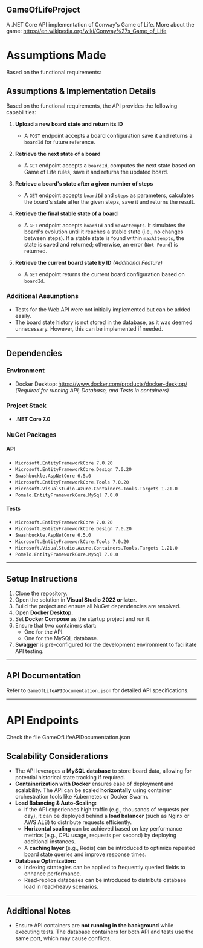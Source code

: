 ## GameOfLifeProject

A .NET Core API implementation of Conway's Game of Life.
More about the game: <https://en.wikipedia.org/wiki/Conway%27s_Game_of_Life>

# Assumptions Made

Based on the functional requirements:

## Assumptions & Implementation Details

Based on the functional requirements, the API provides the following capabilities:

1. **Upload a new board state and return its ID**  
   - A `POST` endpoint accepts a board configuration save it and returns a `boardId` for future reference.

2. **Retrieve the next state of a board**  
   - A `GET` endpoint accepts a `boardId`, computes the next state based on Game of Life rules, save it and returns the updated board.

3. **Retrieve a board's state after a given number of steps**  
   - A `GET` endpoint accepts `boardId` and `steps` as parameters, calculates the board's state after the given steps, save it and returns the result.

4. **Retrieve the final stable state of a board**  
   - A `GET` endpoint accepts `boardId` and `maxAttempts`. It simulates the board's evolution until it reaches a stable state (i.e., no changes between steps). If a stable state is found within `maxAttempts`, the state is saved and returned; otherwise, an error (`Not Found`) is returned.

5. **Retrieve the current board state by ID** *(Additional Feature)*  
   - A `GET` endpoint returns the current board configuration based on `boardId`.

### Additional Assumptions

- Tests for the Web API were not initially implemented but can be added easily.
- The board state history is not stored in the database, as it was deemed unnecessary. However, this can be implemented if needed.

---

## Dependencies

### Environment
- Docker Desktop: <https://www.docker.com/products/docker-desktop/>  
  _(Required for running API, Database, and Tests in containers)_

### Project Stack
- **.NET Core 7.0**

### NuGet Packages
#### API
- `Microsoft.EntityFrameworkCore 7.0.20`
- `Microsoft.EntityFrameworkCore.Design 7.0.20`
- `Swashbuckle.AspNetCore 6.5.0`
- `Microsoft.EntityFrameworkCore.Tools 7.0.20`
- `Microsoft.VisualStudio.Azure.Containers.Tools.Targets 1.21.0`
- `Pomelo.EntityFrameworkCore.MySql 7.0.0`

#### Tests
- `Microsoft.EntityFrameworkCore 7.0.20`
- `Microsoft.EntityFrameworkCore.Design 7.0.20`
- `Swashbuckle.AspNetCore 6.5.0`
- `Microsoft.EntityFrameworkCore.Tools 7.0.20`
- `Microsoft.VisualStudio.Azure.Containers.Tools.Targets 1.21.0`
- `Pomelo.EntityFrameworkCore.MySql 7.0.0`

---

## Setup Instructions

1. Clone the repository.
2. Open the solution in **Visual Studio 2022 or later**.
3. Build the project and ensure all NuGet dependencies are resolved.
4. Open **Docker Desktop**.
5. Set **Docker Compose** as the startup project and run it.
6. Ensure that two containers start:
   - One for the API.
   - One for the MySQL database.
7. **Swagger** is pre-configured for the development environment to facilitate API testing.

---

## API Documentation

Refer to `GameOfLifeAPIDocumentation.json` for detailed API specifications.

---

# API Endpoints

Check the file GameOfLifeAPIDocumentation.json

## Scalability Considerations

- The API leverages a **MySQL database** to store board data, allowing for potential historical state tracking if required.
- **Containerization with Docker** ensures ease of deployment and scalability. The API can be scaled **horizontally** using container orchestration tools like Kubernetes or Docker Swarm.
- **Load Balancing & Auto-Scaling:**
  - If the API experiences high traffic (e.g., thousands of requests per day), it can be deployed behind a **load balancer** (such as Nginx or AWS ALB) to distribute requests efficiently.
  - **Horizontal scaling** can be achieved based on key performance metrics (e.g., CPU usage, requests per second) by deploying additional instances.
  - A **caching layer** (e.g., Redis) can be introduced to optimize repeated board state queries and improve response times.
- **Database Optimization:**
  - Indexing strategies can be applied to frequently queried fields to enhance performance.
  - Read-replica databases can be introduced to distribute database load in read-heavy scenarios.

---

## Additional Notes

- Ensure API containers are **not running in the background** while executing tests. The database containers for both API and tests use the same port, which may cause conflicts.
